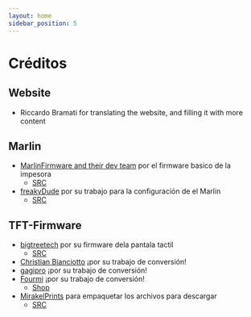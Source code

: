 ```yaml
---
layout: home
sidebar_position: 5
---
```


# Créditos
## Website
- Riccardo Bramati for translating the website, and filling it with more content
## Marlin
- [MarlinFirmware and their dev team](https://marlinfw.org/) por el firmware basico de la impesora
  - [SRC](https://github.com/MarlinFirmware/Marlin)
- [freakyDude](https://blog.freakydu.de/) por su trabajo para la configuración de el Marlin
  - [SRC](https://github.com/freakydude/Marlin)

## TFT-Firmware
- [bigtreetech](https://bigtree-tech.com/de/) por su firmware dela pantala tactil
  - [SRC](https://github.com/bigtreetech/BIGTREETECH-TouchScreenFirmware)
- [Christian Bianciotto](https://github.com/ciotto) ¡por su trabajo de conversión!
- [gagipro](https://github.com/gagipro) ¡por su trabajo de conversión!
- [Fourmi](https://github.com/Fourmi) ¡por su trabajo de conversión!
  - [Shop](https://www.hotends.fr)
- [MirakelPrints](https://github.com/MirakelPrints) para empaquetar los archivos para descargar
  - [SRC](https://github.com/MirakelPrints/BIGTREETECH-TouchScreenFirmware)